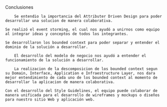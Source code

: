 Conclusiones

		Se entendio la importancia del Attributer Driven Design para poder desarrollar una solucion de manera colaborativa.

    Se realizó el event storming, el cual nos ayudó a unirnos como equipo al integrar ideas y conceptos de todos los integrantes.

    Se desarrollaron los bounded context para poder separar y entender el dominio de la solución a desarrollar.

		El desarrollo del modelo de negocio nos ayudó a entender el funcionamiento de la solución a desarrollar.

		La realizacion de la descomposicion de los bounded context segun su Domain, Interface, Application e Infraestructure Layer, nos dara mejor entendimiento de cada uno de los bounded context al momento de desarrollar la aplicacion de manera colaborativa.

    Con el desarrollo del Style Guidelines, el equipo puede colaborar de manera unificada para el desarrollo de wireframes y mockups o diseños para nuestro sitio Web y aplicación web.
